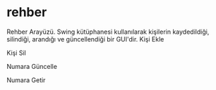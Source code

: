 # rehber
Rehber Arayüzü. Swing kütüphanesi kullanılarak kişilerin kaydedildiği, silindiği, arandığı ve güncellendiği bir GUI'dir.
Kişi Ekle

Kişi Sil

Numara Güncelle

Numara Getir

